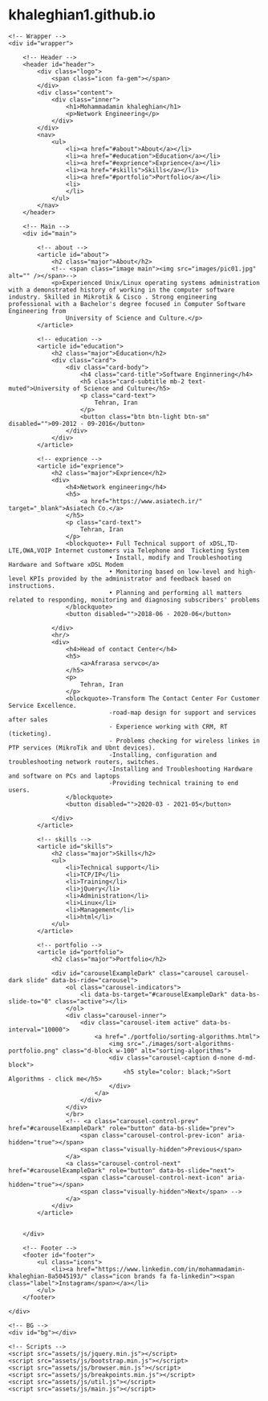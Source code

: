 # khaleghian1.github.io
<!DOCTYPE HTML>
<!--
	Dimension by HTML5 UP
	html5up.net | @ajlkn
	Free for personal and commercial use under the CCA 3.0 license (html5up.net/license)
-->
<html>

<head>
    <title>Mohammadamin khaleghian</title>
    <meta charset="utf-8" />
    <meta name="viewport" content="width=device-width, initial-scale=1, user-scalable=no" />
    <link rel="stylesheet" href="assets/css/bootstrap.min.css" />
    <link rel="stylesheet" href="assets/css/main.css" />
    <script src="assets/js/jquery.min.js"></script>
    <script src="assets/js/bootstrap.min.js"></script>
</head>

<body class="is-preload">

    <!-- Wrapper -->
    <div id="wrapper">

        <!-- Header -->
        <header id="header">
            <div class="logo">
                <span class="icon fa-gem"></span>
            </div>
            <div class="content">
                <div class="inner">
                    <h1>Mohammadamin khaleghian</h1>
                    <p>Network Engineering</p>
                </div>
            </div>
            <nav>
                <ul>
                    <li><a href="#about">About</a></li>
                    <li><a href="#education">Education</a></li>
                    <li><a href="#exprience">Exprience</a></li>
                    <li><a href="#skills">Skills</a></li>
                    <li><a href="#portfolio">Portfolio</a></li>
                    <li>
                    </li>
                </ul>
            </nav>
        </header>

        <!-- Main -->
        <div id="main">

            <!-- about -->
            <article id="about">
                <h2 class="major">About</h2>
                <!-- <span class="image main"><img src="images/pic01.jpg" alt="" /></span>-->
                <p>Experienced Unix/Linux operating systems administration with a demonstrated history of working in the computer software industry. Skilled in Mikrotik & Cisco . Strong engineering professional with a Bachelor's degree focused in Computer Software Engineering from
                    University of Science and Culture.</p>
            </article>

            <!-- education -->
            <article id="education">
                <h2 class="major">Education</h2>
                <div class="card">
                    <div class="card-body">
                        <h4 class="card-title">Software Enginnering</h4>
                        <h5 class="card-subtitle mb-2 text-muted">University of Science and Culture</h5>
                        <p class="card-text">
                            Tehran, Iran
                        </p>
                        <button class="btn btn-light btn-sm" disabled="">09-2012 - 09-2016</button>
                    </div>
                </div>
            </article>

            <!-- exprience -->
            <article id="exprience">
                <h2 class="major">Exprience</h2>
                <div>
                    <h4>Network engineering</h4>
                    <h5>
                        <a href="https://www.asiatech.ir/" target="_blank">Asiatech Co.</a>
                    </h5>
                    <p class="card-text">
                        Tehran, Iran
                    </p>
                    <blockquote>• Full Technical support of xDSL,TD-LTE,OWA,VOIP Internet customers via Telephone and  Ticketing System
                                • Install, modify and Troubleshooting Hardware and Software xDSL Modem
                                • Monitoring based on low-level and high-level KPIs provided by the administrator and feedback based on instructions.
                                • Planning and performing all matters related to responding, monitoring and diagnosing subscribers' problems
                    </blockquote>
                    <button disabled="">2018-06 - 2020-06</button>

                </div>
                <hr/>
                <div>
                    <h4>Head of contact Center</h4>
                    <h5>
                        <a>Afrarasa servco</a>
                    </h5>
                    <p>
                        Tehran, Iran
                    </p>
                    <blockquote>-Transform The Contact Center For Customer Service Excellence.
                                -road-map design for support and services after sales
                                - Experience working with CRM, RT (ticketing).
                                - Problems checking for wireless linkes in PTP services (MikroTik and Ubnt devices).
                                -Installing, configuration and troubleshooting network routers, switches.
                                -Installing and Troubleshooting Hardware and software on PCs and laptops
                                -Providing technical training to end users.
                    </blockquote>
                    <button disabled="">2020-03 - 2021-05</button>

                </div>
            </article>

            <!-- skills -->
            <article id="skills">
                <h2 class="major">Skills</h2>
                <ul>
                    <li>Technical support</li>
                    <li>TCP/IP</li>
                    <li>Training</li>
                    <li>jQuery</li>
                    <li>Administration</li>
                    <li>Linux</li>
                    <li>Management</li>
                    <li>html</li>
                </ul>
            </article>

            <!-- portfolio -->
            <article id="portfolio">
                <h2 class="major">Portfolio</h2>

                <div id="carouselExampleDark" class="carousel carousel-dark slide" data-bs-ride="carousel">
                    <ol class="carousel-indicators">
                        <li data-bs-target="#carouselExampleDark" data-bs-slide-to="0" class="active"></li>
                    </ol>
                    <div class="carousel-inner">
                        <div class="carousel-item active" data-bs-interval="10000">
                            <a href="./portfolio/sorting-algorithms.html">
                                <img src="./images/sort-algorithms-portfolio.png" class="d-block w-100" alt="sorting-algorithms">
                                <div class="carousel-caption d-none d-md-block">
                                    <h5 style="color: black;">Sort Algorithms - click me</h5>
                                </div>
                            </a>
                        </div>
                    </div>
                    </br>
                    <!-- <a class="carousel-control-prev" href="#carouselExampleDark" role="button" data-bs-slide="prev">
                        <span class="carousel-control-prev-icon" aria-hidden="true"></span>
                        <span class="visually-hidden">Previous</span>
                    </a>
                    <a class="carousel-control-next" href="#carouselExampleDark" role="button" data-bs-slide="next">
                        <span class="carousel-control-next-icon" aria-hidden="true"></span>
                        <span class="visually-hidden">Next</span> -->
                    </a>
                </div>
            </article>


        </div>

        <!-- Footer -->
        <footer id="footer">
            <ul class="icons">
                <li><a href="https://www.linkedin.com/in/mohammadamin-khaleghian-8a5045193/" class="icon brands fa fa-linkedin"><span class="label">Instagram</span></a></li>
            </ul>
        </footer>

    </div>

    <!-- BG -->
    <div id="bg"></div>

    <!-- Scripts -->
    <script src="assets/js/jquery.min.js"></script>
    <script src="assets/js/bootstrap.min.js"></script>
    <script src="assets/js/browser.min.js"></script>
    <script src="assets/js/breakpoints.min.js"></script>
    <script src="assets/js/util.js"></script>
    <script src="assets/js/main.js"></script>

</body>

</html>
